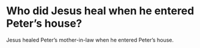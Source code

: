 # Who did Jesus heal when he entered Peter’s house?

Jesus healed Peter’s mother-in-law when he entered Peter’s house.
